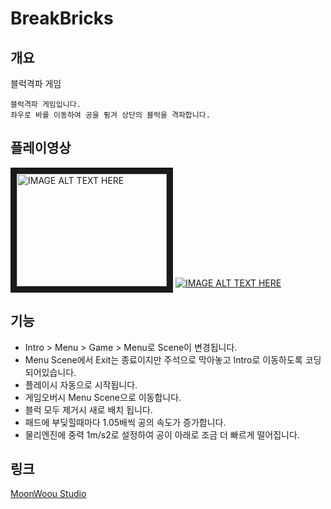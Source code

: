 # BreakBricks

## 개요
블럭격파 게임
```
블럭격파 게임입니다.
좌우로 바를 이동하여 공을 튕겨 상단의 블럭을 격파합니다.
```

## 플레이영상
<a href="https://www.youtube.com/watch?v=VKG5WjwI1rY&feature=youtu.be" target="_blank"><img src="https://www.youtube.com/watch?v=VKG5WjwI1rY&feature=youtu.be/0.jpg" 
alt="IMAGE ALT TEXT HERE" width="240" height="180" border="10" /></a>
[![IMAGE ALT TEXT HERE](http://img.youtube.com/vi/VKG5WjwI1rY/0.jpg)](http://www.youtube.com/watch?v=VKG5WjwI1rY)

## 기능
- Intro > Menu > Game > Menu로 Scene이 변경됩니다.
- Menu Scene에서 Exit는 종료이지만 주석으로 막아놓고 Intro로 이동하도록 코딩되어있습니다.
- 플레이시 자동으로 시작됩니다.
- 게임오버시 Menu Scene으로 이동합니다.
- 블럭 모두 제거시 새로 배치 됩니다.
- 패드에 부딪힐때마다 1.05배씩 공의 속도가 증가합니다.
- 물리엔진에 중력 1m/s2로 설정하여 공이 아래로 조금 더 빠르게 떨어집니다.

## 링크
[MoonWoou Studio](www.seoljoo.com)
